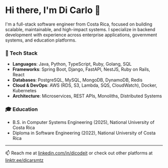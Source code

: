 # Hi there, I'm Di Carlo 👋

I'm a full-stack software engineer from Costa Rica, focused on building scalable, maintainable, and high-impact systems. I specialize in backend development with experience across enterprise applications, government systems, and education platforms.

### 🔧 Tech Stack
- **Languages**: Java, Python, TypeScript, Ruby, Golang, SQL  
- **Frameworks**: Spring Boot, Django, FastAPI, NestJS, Ruby on Rails, React  
- **Databases**: PostgreSQL, MySQL, MongoDB, DynamoDB, Redis  
- **Cloud & DevOps**: AWS (RDS, S3, Lambda, SQS, CloudWatch), Docker, Kubernetes  
- **Architecture**: Microservices, REST APIs, Monoliths, Distributed Systems

### 🎓 Education
- B.S. in Computer Systems Engineering (2025), National University of Costa Rica  
- Diploma in Software Engineering (2022), National University of Costa Rica  

---

📫 Reach me at [linkedin.com/in/dicodeit](https://linkedin.com/in/dicarsmtz) or check out other platforms at [linktr.ee/dicarsmtz](https://linktr.ee/dicarsmtz)
